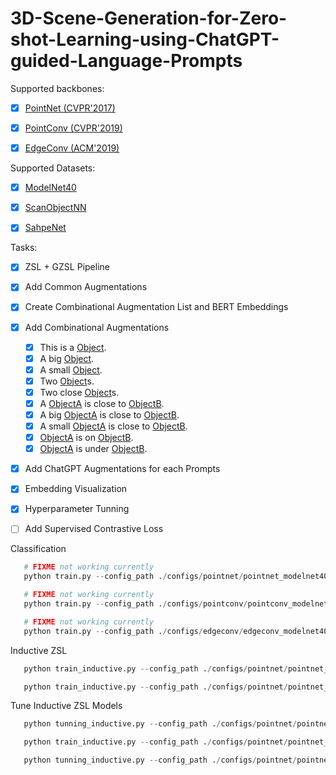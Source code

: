# 3D-Scene-Generation-for-Zero-shot-Learning-using-ChatGPT-guided-Language-Prompts


Supported backbones:
- [x] [PointNet (CVPR'2017)](https://github.com/charlesq34/pointnet)
- [x] [PointConv (CVPR'2019)](https://github.com/DylanWusee/pointconv)
- [x] [EdgeConv (ACM'2019)](https://github.com/WangYueFt/dgcnn)


Supported Datasets:
- [x] [ModelNet40](https://modelnet.cs.princeton.edu/)
- [X] [ScanObjectNN](https://hkust-vgd.github.io/scanobjectnn/)
- [X] [SahpeNet](https://shapenet.org/)



Tasks:
- [x] ZSL + GZSL Pipeline 
- [x] Add Common Augmentations
- [x] Create Combinational Augmentation List and BERT Embeddings
- [x] Add Combinational Augmentations
   - [x] This is a [Object](blue).
   - [x] A big [Object](blue).
   - [x] A small [Object](blue).
   - [x] Two [Object](blue)s.
   - [x] Two close [Object](blue)s.
   - [x] A [ObjectA](blue) is close to [ObjectB](blue).
   - [x] A big [ObjectA](blue) is close to [ObjectB](blue).
   - [x] A small [ObjectA](blue) is close to [ObjectB](blue).
   - [x] [ObjectA](blue) is on [ObjectB](blue).
   - [x] [ObjectA](blue) is under [ObjectB](blue).
- [x] Add ChatGPT Augmentations for each Prompts
- [x] Embedding Visualization
- [x] Hyperparameter Tunning
- [ ] Add Supervised Contrastive Loss





Classification
```python
   # FIXME not working currently
   python train.py --config_path ./configs/pointnet/pointnet_modelnet40.yaml --backbone PointNet
```
```python
   # FIXME not working currently
   python train.py --config_path ./configs/pointconv/pointconv_modelnet40.yaml --backbone PointConv
```
```python
   # FIXME not working currently
   python train.py --config_path ./configs/edgeconv/edgeconv_modelnet40.yaml --backbone EdgeConv
```

Inductive ZSL
```python
   python train_inductive.py --config_path ./configs/pointnet/pointnet_modelnet40.yaml --dataset_eval ModelNet10 --backbone PointNet --alpha_sceneaug 0.9 --verbose --pbar


```
```python
   python train_inductive.py --config_path ./configs/pointnet/pointnet_scanobjectnn.yaml --dataset_eval ScanObjectNN --backbone PointNet --alpha_sceneaug 0.9 --verbose --pbar
```

Tune Inductive ZSL Models
```python
   python tunning_inductive.py --config_path ./configs/pointnet/pointnet_modelnet40.yaml --dataset_eval ModelNet10 --backbone PointNet --alpha_sceneaug 0.9 --verbose --pbar
```
```python
   python train_inductive.py --config_path ./configs/pointnet/pointnet_shapnet44.yaml --dataset_train Shapnet44  --dataset_eval ScanObject15 --backbone PointNet --alpha_sceneaug 0.9  --pbar --bs 64
```
```python
   python tunning_inductive.py --config_path ./configs/pointnet/pointnet_scanobjectnn.yaml --dataset_eval ScanObjectNN --backbone PointNet --alpha_sceneaug 0.9  --pbar --bs 64
```

